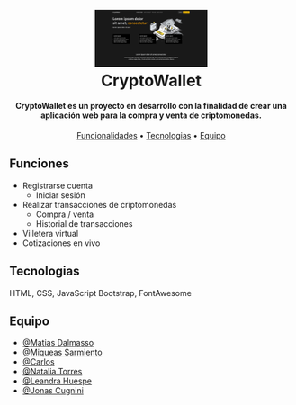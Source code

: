 <h1 align="center">
  <br>
  <img src="https://raw.githubusercontent.com/FSAgentesPublicos2022/grupo10-fsap2022-g10/master/docs/samples/index.png" alt="Markdownify" width="200">
  <br>
  CryptoWallet
  <br>
</h1>

<h4 align="center">CryptoWallet es un proyecto en desarrollo con la finalidad de crear una aplicación web para la compra y venta de criptomonedas.</h4>

<p align="center">
  <a href="#Funciones">Funcionalidades</a> •
  <a href="#Tecnologias">Tecnologias</a> •
  <a href="#Equipo">Equipo</a>
</p>

## Funciones

* Registrarse cuenta
  - Iniciar sesión
* Realizar transacciones de criptomonedas
  - Compra / venta
  - Historial de transacciones
* Villetera virtual
* Cotizaciones en vivo

## Tecnologias

HTML, CSS, JavaScript
Bootstrap, FontAwesome

## Equipo

- [@Matias Dalmasso](https://github.com/mdalmasso)
- [@Miqueas Sarmiento](https://github.com/elmouse19)
- [@Carlos](https://github.com/80Charlys)
- [@Natalia Torres](https://github.com/TorresNatalia)
- [@Leandra Huespe](https://github.com/leandrahuespe5)
- [@Jonas Cugnini](https://github.com/jcugnini)

